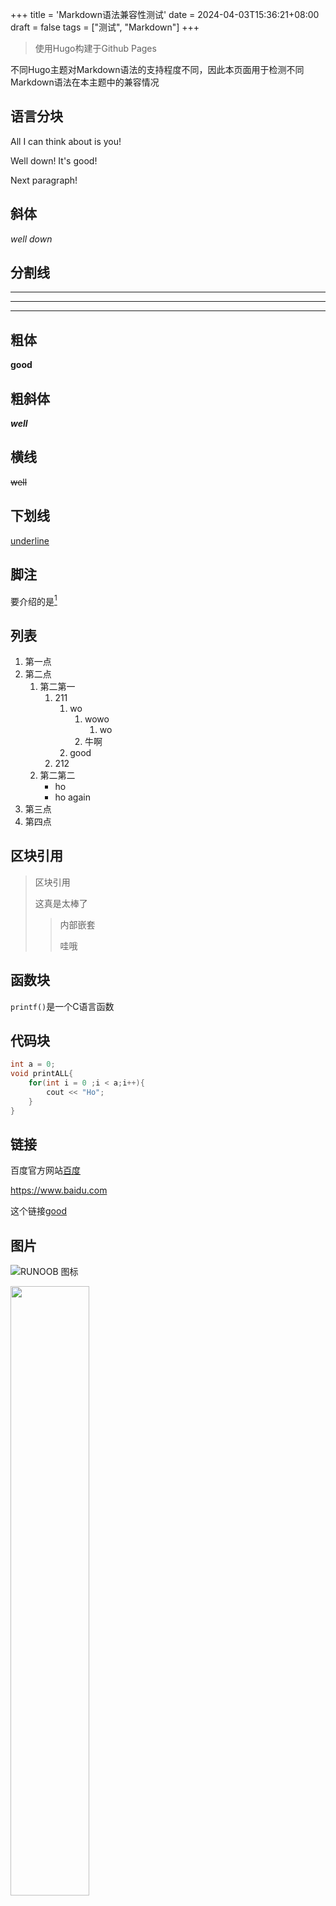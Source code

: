 +++
title = 'Markdown语法兼容性测试'
date = 2024-04-03T15:36:21+08:00
draft = false
tags = ["测试", "Markdown"]
+++

> 使用Hugo构建于Github Pages

不同Hugo主题对Markdown语法的支持程度不同，因此本页面用于检测不同Markdown语法在本主题中的兼容情况


## 语言分块

All I can think about is you!  

Well down!
It's good!  

Next paragraph!

## **斜体**

*well down*

## 分割线

***

---

* * *

## 粗体

**good**

## 粗斜体

***well***

## 横线

~~well~~ 

## 下划线

<u>underline</u>

## 脚注

要介绍的是[^Nintendo]

## 列表

1. 第一点
2. 第二点
   1. 第二第一
      1. 211
         1. wo
            1.  wowo
                1. wo
            2.  牛啊
         2. good
      2. 212
   2. 第二第二
      * ho
      * ho again
3. 第三点
4. 第四点

## 区块引用

> 区块引用
>
> 这真是太棒了
>
> > 内部嵌套
> >
> > 哇哦

## 函数块

`printf()`是一个C语言函数

## 代码块

```c++
int a = 0;
void printALL{
	for(int i = 0 ;i < a;i++){
		cout << "Ho";
	}
}
```

## 链接

百度官方网站[百度](https://www.baidu.com)

<https://www.baidu.com>

这个链接[good][1]

## 图片

![RUNOOB 图标](http://static.runoob.com/images/runoob-logo.png)

<img src="http://static.runoob.com/images/runoob-logo.png" width="50%">

## 表格

|   title1    |   title2   |    title3    |
| :---------: | :--------: | :----------: |
| one  things | two things | three things |
|    first    |   second   |    third     |

## 键盘块

<kbd>shift</kbd> and <kbd> del </kbd> = <kbd> S </kbd>  

## Latex

$$
\mathbf{V}_1 \times \mathbf{V}_2 =  \begin{vmatrix} 
\mathbf{i} & \mathbf{j} & \mathbf{k} \\
\frac{\partial X}{\partial u} &  \frac{\partial Y}{\partial u} & 0 \\
\frac{\partial X}{\partial v} &  \frac{\partial Y}{\partial v} & 0 \\
\end{vmatrix}
{$tep1}{\style{visibility:hidden}{(x+1)(x+1)}}
$$

## Mermaid

### 横向流程图

```mermaid
graph LR
A[方形] -->B(圆角)
    B --> C{条件a}
    C -->|a=1| D[结果1]
    C -->|a=2| E[结果2]
    F[横向流程图]
```

### 纵向流程图

```mermaid
graph TD
A[方形] --> B(圆角)
    B --> C{条件a}
    C --> |a=1| D[结果1]
    C --> |a=2| E[结果2]
    F[竖向流程图]
```

## UML时序图

```sequence
对象A->对象B: 对象B你好吗?（请求）
Note right of 对象B: 对象B的描述
Note left of 对象A: 对象A的描述(提示)
对象B-->对象A: 我很好(响应)
对象A->对象B: 你真的好吗？
```



## 脚注尾部

[1]: www.baidu.com

[^Nintendo]:  A game company





